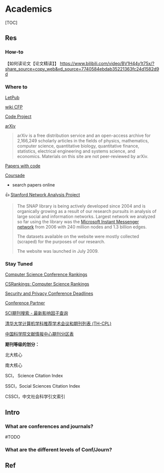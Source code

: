 # Academics

[TOC]



## Res
### How-to
【如何读论文【论文精读】】 https://www.bilibili.com/video/BV1H44y1t75x/?share_source=copy_web&vd_source=7740584ebdab35221363fc24d1582d9d


### Where to
[LetPub](https://www.letpub.com.cn/index.php?page=journalapp)

[wiki CFP](http://www.wikicfp.com/cfp/home) 

[Code Project](https://www.codeproject.com)

[arXiv](https://arxiv.org)
> arXiv is a free distribution service and an open-access archive for 2,166,249 scholarly articles in the fields of physics, mathematics, computer science, quantitative biology, quantitative finance, statistics, electrical engineering and systems science, and economics. Materials on this site are not peer-reviewed by arXiv.

[Papers with code](https://paperswithcode.com/sota)

[Coursade](https://www.coursade.com)
- search papers online

👍 [Stanford Network Analysis Project](http://snap.stanford.edu)

> The SNAP library is being actively developed since 2004 and is organically growing as a result of our research pursuits in analysis of large social and information networks. Largest network we analyzed so far using the library was the [Microsoft Instant Messenger network](http://cs.stanford.edu/people/jure/pubs/msn-www08.pdf) from 2006 with 240 million nodes and 1.3 billion edges.
> 
> The datasets available on the website were mostly collected (scraped) for the purposes of our research.
> 
> The website was launched in July 2009.


### Stay Tuned
[Computer Science Conference Rankings](http://webdocs.cs.ualberta.ca/~zaiane/htmldocs/ConfRanking.html)

[CSRankings: Computer Science Rankings](https://csrankings.org/#/index?all&world)

[Security and Privacy Conference Deadlines](https://sec-deadlines.github.io)

[Conference Partner](https://www.myhuiban.com/) 

[SCI期刊搜索 - 最新影响因子查询](https://www.iikx.com/e/action/ListInfo.php?classid=18&orderby=IF2022&ph=1&jcr21=计算机：人工智能)

[清华大学计算机学科推荐学术会议和期刊列表 (TH-CPL)](https://github.com/bugaosuni59/TH-CPL)

[中国科学院文献情报中心期刊分区表](https://www.fenqubiao.com)


**期刊等级的划分：**

北大核心

南大核心

SCI， Science Citation Index

SSCI，Social Sciences Citation Index

CSSCI，中文社会科学引文索引



## Intro
### What are conferences and journals?
#TODO 


### What are the different levels of Conf/Journ?


## Ref
